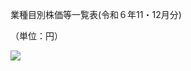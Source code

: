 業種目別株価等一覧表(令和６年11・12月分)

（単位：円）

![](https://www.nta.go.jp/tmp/b6282fbc-b263-4996-a167-dcce950b52fa/images/efd2e532b9389a147ce352ecdf756f2722e730d50198ab5ffba5b35b4e28dc73.jpg)